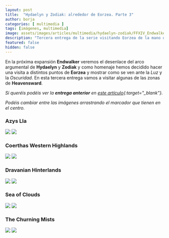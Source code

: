 ```yaml
---
layout: post
title:  "Hydaelyn y Zodiak: alrededor de Eorzea. Parte 3"
author: borja
categories: [ multimedia ]
tags: [imágenes, multimedia]
image: assets/images/articles/multimedia/hydaelyn-zodiak/FFXIV_Endwalker_Amano_art.jpg
description: "Tercera entrega de la serie visitando Eorzea de la mano de Hydaelyn y Zodiak."
featured: false
hidden: false
---
```

En la próxima expansión **Endwalker** veremos el desenlace del arco argumental de **Hydaelyn** y **Zodiak** y como homenaje hemos decidido hacer una visita a distintos puntos de **Eorzea** y mostrar como se ven ante la *Luz* y la *Oscuridad*. En esta tercera entrega vamos a visitar algunas de las zonas de **Heavensward**.

*Si queréis podéis ver la **entrega anterior** en [este artículo](/hydaelyn-zodiak-2/){:target="_blank"}.*

*Podéis cambiar entre las imágenes arrastrando el marcador que tienen en el centro.*

### Azys Lla

<img-comparison-slider>
  <img slot="before" src="{{ site.baseurl }}/assets/images/articles/multimedia/hydaelyn-zodiak-3/azys_lla/azys_lla_d.jpg" />
  <img slot="after" src="{{ site.baseurl }}/assets/images/articles/multimedia/hydaelyn-zodiak-3/azys_lla/azys_lla_n.jpg" />
</img-comparison-slider>

### Coerthas Western Highlands

<img-comparison-slider>
  <img slot="before" src="{{ site.baseurl }}/assets/images/articles/multimedia/hydaelyn-zodiak-3/coerthas_western/coerthas_western_d.jpg" />
  <img slot="after" src="{{ site.baseurl }}/assets/images/articles/multimedia/hydaelyn-zodiak-3/coerthas_western/coerthas_western_n.jpg" />
</img-comparison-slider>

### Dravanian Hinterlands

<img-comparison-slider>
  <img slot="before" src="{{ site.baseurl }}/assets/images/articles/multimedia/hydaelyn-zodiak-3/dravanian_hinterlands/dravanian_ninterlands_d.jpg" />
  <img slot="after" src="{{ site.baseurl }}/assets/images/articles/multimedia/hydaelyn-zodiak-3/dravanian_hinterlands/dravanian_ninterlands_n.jpg" />
</img-comparison-slider>

### Sea of Clouds

<img-comparison-slider>
  <img slot="before" src="{{ site.baseurl }}/assets/images/articles/multimedia/hydaelyn-zodiak-3/sea_of_clouds/sea_of_clouds_d.jpg" />
  <img slot="after" src="{{ site.baseurl }}/assets/images/articles/multimedia/hydaelyn-zodiak-3/sea_of_clouds/sea_of_clouds_n.jpg" />
</img-comparison-slider>

### The Churning Mists

<img-comparison-slider>
  <img slot="before" src="{{ site.baseurl }}/assets/images/articles/multimedia/hydaelyn-zodiak-3/the_churning_mists/churning_mists_d.jpg" />
  <img slot="after" src="{{ site.baseurl }}/assets/images/articles/multimedia/hydaelyn-zodiak-3/the_churning_mists/churning_mists_n.jpg" />
</img-comparison-slider>